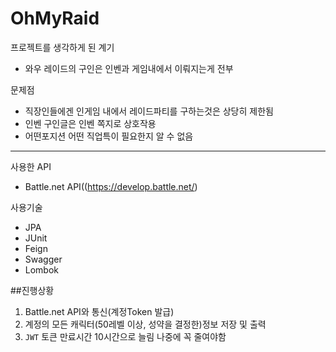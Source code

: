 # OhMyRaid
프로젝트를 생각하게 된 계기
- 와우 레이드의 구인은 인벤과 게임내에서 이뤄지는게 전부

문제점
- 직장인들에겐 인게임 내에서 레이드파티를 구하는것은 상당히 제한됨
- 인벤 구인글은 인벤 쪽지로 상호작용
- 어떤포지션 어떤 직업특이  필요한지 알 수 없음

---

사용한 API
- Battle.net API((https://develop.battle.net/)

사용기술
- JPA
- JUnit
- Feign
- Swagger
- Lombok

##진행상황
1. Battle.net API와 통신(계정Token 발급)
2. 계정의 모든 캐릭터(50레벨 이상, 성약을 결정한)정보 저장 및 출력
4. `JWT` 토큰 만료시간 10시간으로 늘림 나중에 꼭 줄여야함
